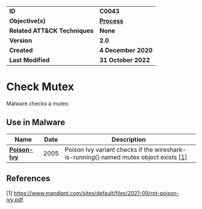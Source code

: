 <table>
<tr>
<td><b>ID</b></td>
<td><b>C0043</b></td>
</tr>
<tr>
<td><b>Objective(s)</b></td>
<td><b><a href="../process">Process</a></b></td>
</tr>
<tr>
<td><b>Related ATT&CK Techniques</b></td>
<td><b>None</b></td>
</tr>
<tr>
<td><b>Version</b></td>
<td><b>2.0</b></td>
</tr>
<tr>
<td><b>Created</b></td>
<td><b>4 December 2020</b></td>
</tr>
<tr>
<td><b>Last Modified</b></td>
<td><b>31 October 2022</b></td>
</tr>
</table>


# Check Mutex

Malware checks a mutex. 

## Use in Malware

|Name|Date|Description|
|---|---|---|
|[**Poison-Ivy**](../xample-malware/poison-ivy.md)|2005|Poison Ivy variant checks if the wireshark-is-running{} named mutex object exists [[1]](#1)|


## References

<a name="1">[1]</a> https://www.mandiant.com/sites/default/files/2021-09/rpt-poison-ivy.pdf
